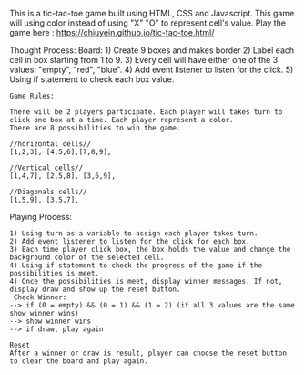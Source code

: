 This is a tic-tac-toe game built using HTML, CSS and Javascript.
This game will using color instead of using "X" "O" to represent cell's value. 
Play the game here : https://chiuyein.github.io/tic-tac-toe.html/

Thought Process: 
    Board:
    1) Create 9 boxes and makes border
    2) Label each cell in box starting from 1 to 9.
    3) Every cell will have either one of the 3 values: "empty", "red", "blue".
    4) Add event listener to listen for the click.
    5) Using if statement to check each box value.
      

    Game Rules: 

    There will be 2 players participate. Each player will takes turn to click one box at a time. Each player represent a color.  
    There are 8 possibilities to win the game. 
    
    //horizontal cells//
    [1,2,3], [4,5,6],[7,8,9],
    
    //Vertical cells//
    [1,4,7], [2,5,8], [3,6,9],
    
    //Diagonals cells//
    [1,5,9], [3,5,7],

Playing Process: 
    
    1) Using turn as a variable to assign each player takes turn. 
    2) Add event listener to listen for the click for each box.
    3) Each time player click box, the box holds the value and change the background color of the selected cell.
    4) Using if statement to check the progress of the game if the possibilities is meet. 
    4) Once the possibilities is meet, display winner messages. If not, display draw and show up the reset button.
     Check Winner: 
    --> if (0 = empty) && (0 = 1) && (1 = 2) (if all 3 values are the same show winner wins)
    --> show winner wins 
    --> if draw, play again

    Reset
    After a winner or draw is result, player can choose the reset button to clear the board and play again. 


    

    
